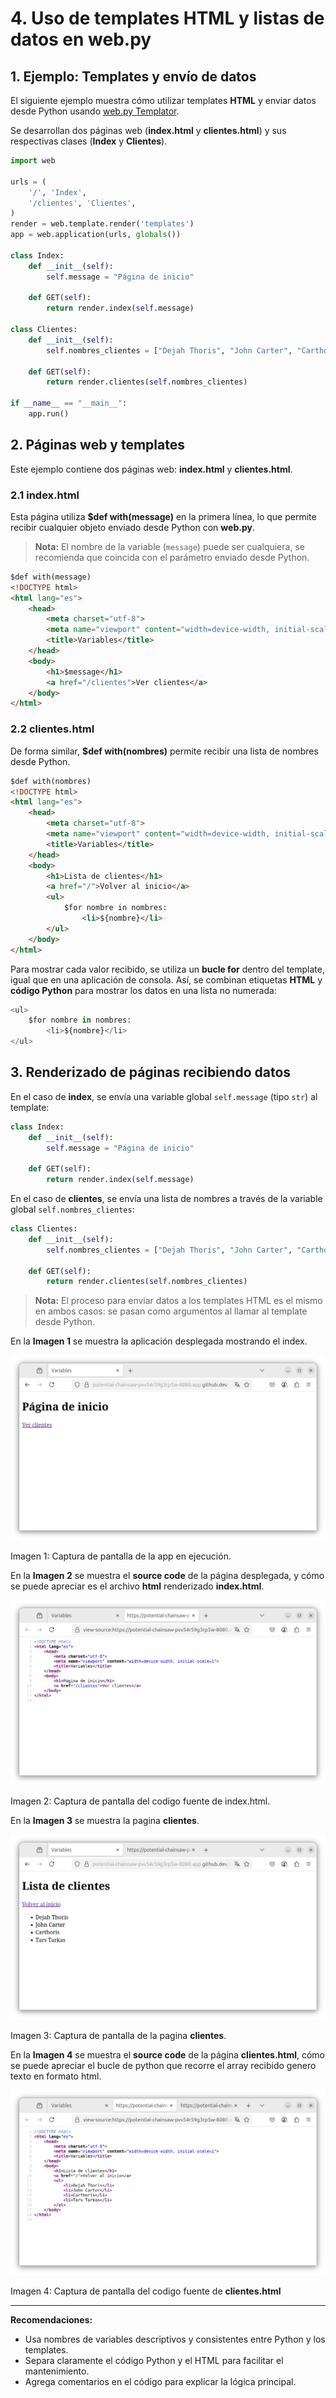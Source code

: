 # 4. Uso de templates HTML y listas de datos en web.py

## 1. Ejemplo: Templates y envío de datos

El siguiente ejemplo muestra cómo utilizar templates **HTML** y enviar datos desde Python usando [web.py Templator](https://webpy.org/docs/0.3/templetor).

Se desarrollan dos páginas web (**index.html** y **clientes.html**) y sus respectivas clases (**Index** y **Clientes**).

```python
import web

urls = (
    '/', 'Index',
    '/clientes', 'Clientes',
)
render = web.template.render('templates')
app = web.application(urls, globals())

class Index:
    def __init__(self):
        self.message = "Página de inicio"

    def GET(self):
        return render.index(self.message)

class Clientes:
    def __init__(self):
        self.nombres_clientes = ["Dejah Thoris", "John Carter", "Carthoris", "Tars Tarkas"]

    def GET(self):
        return render.clientes(self.nombres_clientes)

if __name__ == "__main__":
    app.run()
```

## 2. Páginas web y templates

Este ejemplo contiene dos páginas web: **index.html** y **clientes.html**.

### 2.1 index.html

Esta página utiliza **$def with(message)** en la primera línea, lo que permite recibir cualquier objeto enviado desde Python con **web.py**.

> **Nota:** El nombre de la variable (`message`) puede ser cualquiera, se recomienda que coincida con el parámetro enviado desde Python.

```html
$def with(message)
<!DOCTYPE html>
<html lang="es">
    <head>
        <meta charset="utf-8">
        <meta name="viewport" content="width=device-width, initial-scale=1">
        <title>Variables</title>
    </head>
    <body>
        <h1>$message</h1>
        <a href="/clientes">Ver clientes</a>
    </body>
</html>
```

### 2.2 clientes.html

De forma similar, **$def with(nombres)** permite recibir una lista de nombres desde Python.

```html
$def with(nombres)
<!DOCTYPE html>
<html lang="es">
    <head>
        <meta charset="utf-8">
        <meta name="viewport" content="width=device-width, initial-scale=1">
        <title>Variables</title>
    </head>
    <body>
        <h1>Lista de clientes</h1> 
        <a href="/">Volver al inicio</a>
        <ul>
            $for nombre in nombres:
                <li>${nombre}</li>
        </ul>
    </body>
</html>
```

Para mostrar cada valor recibido, se utiliza un **bucle for** dentro del template, igual que en una aplicación de consola. Así, se combinan etiquetas **HTML** y **código Python** para mostrar los datos en una lista no numerada:

```python
<ul>
    $for nombre in nombres:
        <li>${nombre}</li>
</ul>
```

## 3. Renderizado de páginas recibiendo datos

En el caso de **index**, se envía una variable global `self.message` (tipo `str`) al template:

```python
class Index:
    def __init__(self):
        self.message = "Página de inicio"

    def GET(self):
        return render.index(self.message)
```

En el caso de **clientes**, se envía una lista de nombres a través de la variable global `self.nombres_clientes`:

```python
class Clientes:
    def __init__(self):
        self.nombres_clientes = ["Dejah Thoris", "John Carter", "Carthoris", "Tars Tarkas"]

    def GET(self):
        return render.clientes(self.nombres_clientes)
```

> **Nota:** El proceso para enviar datos a los templates HTML es el mismo en ambos casos: se pasan como argumentos al llamar al template desde Python.


En la **Imagen 1** se muestra la aplicación desplegada mostrando el index.

![HTML renderizado](screenshot00.png)

Imagen 1: Captura de pantalla de la app en ejecución.

En la **Imagen 2** se muestra el **source code** de la página desplegada, y cómo se puede apreciar es el archivo **html** renderizado **index.html**.

![Código fuente](screenshot01.png)

Imagen 2: Captura de pantalla del codigo fuente de index.html.


En la **Imagen 3** se muestra la pagina **clientes**.

![HTML renderizado](screenshot02.png)

Imagen 3: Captura de pantalla de la pagina **clientes**.

En la **Imagen 4** se muestra el **source code** de la página **clientes.html**, cómo se puede apreciar el bucle de python que recorre el array recibido genero texto en formato html.

![Código fuente](screenshot03.png)

Imagen 4: Captura de pantalla del codigo fuente de **clientes.html**

---

**Recomendaciones:**
- Usa nombres de variables descriptivos y consistentes entre Python y los templates.
- Separa claramente el código Python y el HTML para facilitar el mantenimiento.
- Agrega comentarios en el código para explicar la lógica principal.